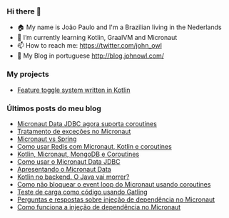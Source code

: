 ### Hi there 👋

- 🏠  My name is João Paulo and I'm a Brazilian living in the Nederlands
- 🌱  I’m currently learning Kotlin, GraalVM and Micronaut
- 📫  How to reach me: https://twitter.com/john_owl
- 📄  My Blog in portuguese http://blog.johnowl.com/ 

### My projects
- [Feature toggle system written in Kotlin](https://github.com/johnowl/owl-rules)

### Últimos posts do meu blog

- [Micronaut Data JDBC agora suporta coroutines](https://blog.johnowl.com/micronaut-data-jdbc-agora-suporta-coroutines/)
- [Tratamento de exceções no Micronaut](https://blog.johnowl.com/tratamento-de-excecoes-no-micronaut/)
- [Micronaut vs Spring](https://blog.johnowl.com/micronaut-vs-spring/)
- [Como usar Redis com Micronaut, Kotlin e coroutines](https://blog.johnowl.com/como-usar-redis-com-micronaut-kotlin-e-coroutines/)
- [Kotlin, Micronaut, MongoDB e Coroutines](https://blog.johnowl.com/kotlin-micronaut-mongodb-e-coroutines/)
- [Como usar o Micronaut Data JDBC](https://blog.johnowl.com/como-usar-o-micronaut-data-jdbc/)
- [Apresentando o Micronaut Data](https://blog.johnowl.com/apresentando-o-micronaut-data/)
- [Kotlin no backend. O Java vai morrer?](https://blog.johnowl.com/kotlin-no-backend-o-java-vai-morrer/)
- [Como não bloquear o event loop do Micronaut usando coroutines](https://blog.johnowl.com/como-nao-bloquear-o-event-loop-do-micronaut/)
- [Teste de carga como código usando Gatling](https://blog.johnowl.com/teste-de-carga-como-codigo-usando-gatling/)
- [Perguntas e respostas sobre injeção de dependência no Micronaut](https://blog.johnowl.com/perguntas-e-respostas-sobre-injecao-de-dependencia-no-micronaut/)
- [Como funciona a injeção de dependência no Micronaut](https://blog.johnowl.com/como-funciona-a-injecao-de-dependencia-no-micronaut/)
